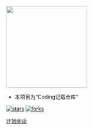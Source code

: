 <img width="220px" src="https://gitee.com/HACV/command/raw/master/_style/logo.png">


- 本项目为“Coding记载仓库”

<!--<span id="busuanzi_container_site_pv">Site View : <span id="busuanzi_value_site_pv">-->

[![stars](https://badgen.net/github/stars//HACV/Coding?icon=github&color=4ab8a1)](https://github.com/HACV/Coding) [![forks](https://badgen.net/github/forks//HACV/Coding?icon=github&color=4ab8a1)](https://github.com/HACV/Coding)

[开始阅读](./README.md)

